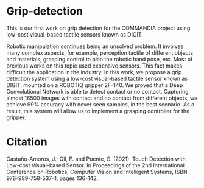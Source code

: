 # Grip-detection
This is our first work on grip detection for the COMMANDIA project using low-cost visual-based tactile sensors known as DIGIT.

Robotic manipulation continues being an unsolved problem. It involves many complex aspects, for example, perception tactile of different objects and materials, grasping control to plan the robotic hand pose, etc. Most of previous works on this topic used expensive sensors. This fact makes difficult the application in the industry. In this work, we propose a grip detection system using a low-cost visual-based tactile sensor known as DIGIT, mounted on a ROBOTIQ gripper 2F-140. We proved that a Deep Convolutional Network is able to detect contact or no contact. Capturing almost 16500 images with contact and no contact from different objects, we achieve 99\% accuracy with never seen samples, in the best scenario. As a result, this system will allow us to implement a grasping controller for the gripper.

# Citation
Castaño-Amoros, J.; Gil, P. and Puente, S. (2021). Touch Detection with Low-cost Visual-based Sensor.  In Proceedings of the 2nd International Conference on Robotics, Computer Vision and Intelligent Systems, ISBN 978-989-758-537-1, pages 136-142.    
